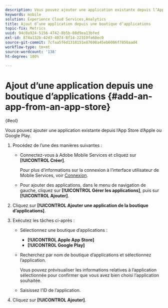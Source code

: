 ```yaml
---
description: Vous pouvez ajouter une application existante depuis l’App Store d’Apple ou Google Play.
keywords: mobile
solution: Experience Cloud Services,Analytics
title: Ajout d’une application depuis une boutique d’applications
topic-fix: Metrics
uuid: 94c8a924-5156-4742-8b5b-88d9ea13bfed
exl-id: 874a132b-42d3-4074-8f14-22310fa60ec0
source-git-commit: 7cfaa5f6d1318151e87698a45eb6006f7850aad4
workflow-type: tm+mt
source-wordcount: '138'
ht-degree: 100%

---
```


# Ajout d’une application depuis une boutique d’applications {#add-an-app-from-an-app-store}

{#eol}

Vous pouvez ajouter une application existante depuis l’App Store d’Apple ou Google Play.

1. Procédez de l’une des manières suivantes :

   * Connectez-vous à Adobe Mobile Services et cliquez sur **[!UICONTROL Créer]**.

      Pour plus d’informations sur la connexion à l’interface utilisateur de Mobile Services, voir [Connexion](/help/using/gs/gs-signin.md).

   * Pour ajouter des applications, dans le menu de navigation de gauche, cliquez sur **[!UICONTROL Gérer les applications]**, puis sur **[!UICONTROL Ajouter]**.

1. Cliquez sur **[!UICONTROL Ajouter une application de la boutique d’applications]**.
1. Exécutez les tâches ci-après :

   * Sélectionnez une boutique d’applications :
      * **[!UICONTROL Apple App Store]**
      * **[!UICONTROL Google Play]**
   * Recherchez par nom de boutique d’applications et sélectionnez l’application.

      Vous pouvez prévisualiser les informations relatives à l’application sélectionnée pour confirmer que vous avez bien choisi l’application souhaitée.

   * Saisissez l’ID de l’application.


1. Cliquez sur **[!UICONTROL Ajouter]**.
